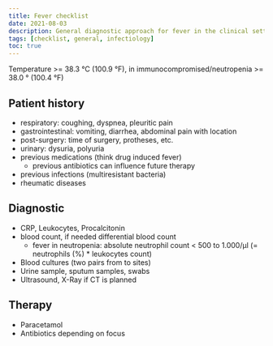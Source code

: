 ```yaml
---
title: Fever checklist
date: 2021-08-03
description: General diagnostic approach for fever in the clinical setting
tags: [checklist, general, infectiology]
toc: true
---
```


Temperature >= 38.3 °C (100.9 °F), in immunocompromised/neutropenia >= 38.0 ° (100.4 °F)

## Patient history

- respiratory: coughing, dyspnea, pleuritic pain
- gastrointestinal: vomiting, diarrhea, abdominal pain with location
- post-surgery: time of surgery, protheses, etc.
- urinary: dysuria, polyuria
- previous medications (think drug induced fever)
  - previous antibiotics can influence future therapy
- previous infections (multiresistant bacteria)
- rheumatic diseases

## Diagnostic

- CRP, Leukocytes, Procalcitonin
- blood count, if needed differential blood count
  - fever in neutropenia: absolute neutrophil count < 500 to 1.000/µl (= neutrophils (%) * leukocytes count)
- Blood cultures (two pairs from to sites)
- Urine sample, sputum samples, swabs
- Ultrasound, X-Ray if CT is planned

## Therapy

- Paracetamol
- Antibiotics depending on focus
